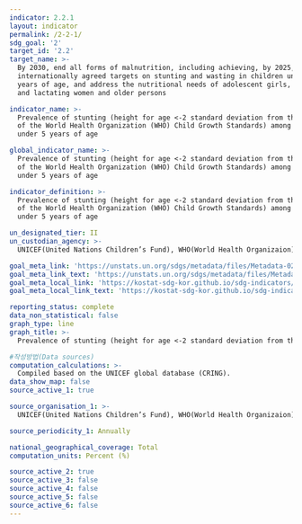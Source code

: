 ```yaml
---
indicator: 2.2.1
layout: indicator
permalink: /2-2-1/
sdg_goal: '2'
target_id: '2.2'
target_name: >-
  By 2030, end all forms of malnutrition, including achieving, by 2025, the
  internationally agreed targets on stunting and wasting in children under 5
  years of age, and address the nutritional needs of adolescent girls, pregnant
  and lactating women and older persons

indicator_name: >-
  Prevalence of stunting (height for age <-2 standard deviation from the median
  of the World Health Organization (WHO) Child Growth Standards) among children
  under 5 years of age

global_indicator_name: >-
  Prevalence of stunting (height for age <-2 standard deviation from the median
  of the World Health Organization (WHO) Child Growth Standards) among children
  under 5 years of age

indicator_definition: >-
  Prevalence of stunting (height for age <-2 standard deviation from the median
  of the World Health Organization (WHO) Child Growth Standards) among children
  under 5 years of age

un_designated_tier: II
un_custodian_agency: >-
  UNICEF(United Nations Children’s Fund), WHO(World Health Organizaion), WB(World Bank)

goal_meta_link: 'https://unstats.un.org/sdgs/metadata/files/Metadata-02-02-01.pdf'
goal_meta_link_text: 'https://unstats.un.org/sdgs/metadata/files/Metadata-02-02-01.pdf'
goal_meta_local_link: 'https://kostat-sdg-kor.github.io/sdg-indicators/public/data/Metadata-02-02-01_ENG.pdf'
goal_meta_local_link_text: 'https://kostat-sdg-kor.github.io/sdg-indicators/public/data/Metadata-02-02-01_ENG.pdf'

reporting_status: complete
data_non_statistical: false
graph_type: line
graph_title: >-
  Prevalence of stunting (height for age <-2 standard deviation from the median of the World Health Organization (WHO) Child Growth Standards) among children under 5 years of age

#작성방법(Data sources)
computation_calculations: >-
  Compiled based on the UNICEF global database (CRING).
data_show_map: false
source_active_1: true

source_organisation_1: >- 
  UNICEF(United Nations Children’s Fund), WHO(World Health Organizaion), WB(World Bank)

source_periodicity_1: Annually 

national_geographical_coverage: Total
computation_units: Percent (%)

source_active_2: true
source_active_3: false
source_active_4: false
source_active_5: false
source_active_6: false
---
```

